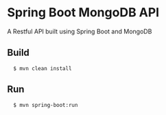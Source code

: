 # Spring Boot MongoDB API
A Restful API built using Spring Boot and MongoDB

## Build

      $ mvn clean install
      
## Run 

      $ mvn spring-boot:run
